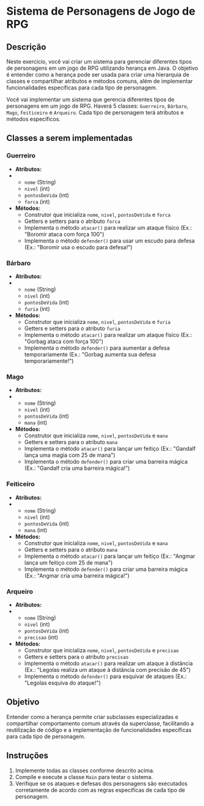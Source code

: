 # Sistema de Personagens de Jogo de RPG

## Descrição

Neste exercício, você vai criar um sistema para gerenciar diferentes tipos de personagens em um jogo de RPG utilizando herança em Java. O objetivo é entender como a herança pode ser usada para criar uma hierarquia de classes e compartilhar atributos e métodos comuns, além de implementar funcionalidades específicas para cada tipo de personagem.

Você vai implementar um sistema que gerencia diferentes tipos de personagens em um jogo de RPG. Haverá 5 classes: `Guerreiro`, `Bárbaro`, `Mago`, `Feiticeiro` e `Arqueiro`. Cada tipo de personagem terá atributos e métodos específicos.

## Classes a serem implementadas

### Guerreiro
- **Atributos:**
- - `nome` (String)
  - `nivel` (int)
  - `pontosDeVida` (int)
  - `forca` (int)
- **Métodos:**
  - Construtor que inicializa `nome`, `nivel`, `pontosDeVida` e `forca`
  - Getters e setters para o atributo `forca`
  - Implementa o método `atacar()` para realizar um ataque físico (Ex.: "Boromir ataca com força 100")
  - Implementa o método `defender()` para usar um escudo para defesa (Ex.: "Boromir usa o escudo para defesa!")

 ### Bárbaro
- **Atributos:**
- - `nome` (String)
  - `nivel` (int)
  - `pontosDeVida` (int)
  - `furia` (int)
- **Métodos:**
  - Construtor que inicializa `nome`, `nivel`, `pontosDeVida` e `furia`
  - Getters e setters para o atributo `furia`
  - Implementa o método `atacar()` para realizar um ataque físico (Ex.: "Gorbag ataca com força 100")
  - Implementa o método `defender()` para aumentar a defesa temporariamente (Ex.: "Gorbag aumenta sua defesa temporariamente!")

### Mago
- **Atributos:**
- - `nome` (String)
  - `nivel` (int)
  - `pontosDeVida` (int)
  - `mana` (int)
- **Métodos:**
  - Construtor que inicializa `nome`, `nivel`, `pontosDeVida` e `mana`
  - Getters e setters para o atributo `mana`
  - Implementa o método `atacar()` para lançar um feitiço (Ex.: "Gandalf lança uma magia com 25 de mana")
  - Implementa o método `defender()` para criar uma barreira mágica (Ex.: "Gandalf cria uma barreira mágica!")
 
### Feiticeiro
- **Atributos:**
- - `nome` (String)
  - `nivel` (int)
  - `pontosDeVida` (int)
  - `mana` (int)
- **Métodos:**
  - Construtor que inicializa `nome`, `nivel`, `pontosDeVida` e `mana`
  - Getters e setters para o atributo `mana`
  - Implementa o método `atacar()` para lançar um feitiço (Ex.: "Angmar lança um feitiço com 25 de mana")
  - Implementa o método `defender()` para criar uma barreira mágica (Ex.: "Angmar cria uma barreira mágica!")

### Arqueiro
- **Atributos:**
- - `nome` (String)
  - `nivel` (int)
  - `pontosDeVida` (int)
  - `precisao` (int)
- **Métodos:**
  - Construtor que inicializa `nome`, `nivel`, `pontosDeVida` e `precisao`
  - Getters e setters para o atributo `precisao`
  - Implementa o método `atacar()` para realizar um ataque à distância (Ex.: "Legolas realiza um ataque à distância com precisão de 45")
  - Implementa o método `defender()` para esquivar de ataques (Ex.: "Legolas esquiva do ataque!")

## Objetivo

Entender como a herança permite criar subclasses especializadas e compartilhar comportamento comum através da superclasse, facilitando a reutilização de código e a implementação de funcionalidades específicas para cada tipo de personagem.

## Instruções

1. Implemente todas as classes conforme descrito acima.
2. Compile e execute a classe `Main` para testar o sistema.
3. Verifique se os ataques e defesas dos personagens são executados corretamente de acordo com as regras específicas de cada tipo de personagem.
